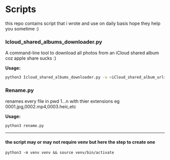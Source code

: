 # Scripts
this repo contains script that i wrote and use on daily basis hope they help you sometime :)

### Icloud_shared_albums_downloader.py
A command-line tool to download all photos from an iCloud shared album coz apple share sucks :)

**Usage:**
```sh
python3 Icloud_shared_albums_downloader.py -u <iCloud_shared_album_url>
```

### Rename.py
renames every file in pwd 1...n with thier extensions eg 0001.jpg,0002.mp4,0003.heic,etc

**Usage:**
```sh
python3 rename.py
```
---
#### the script may or may not require venv but here the step to create one 

```
python3 -m venv venv && source venv/bin/activate
```
